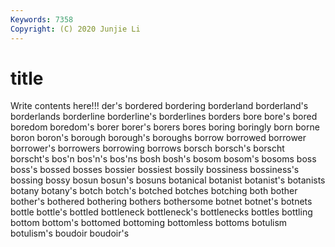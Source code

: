 ```yaml
---
Keywords: 7358
Copyright: (C) 2020 Junjie Li
---
```


# title

Write contents here!!!
der's 
bordered
bordering 
borderland 
borderland's 
borderlands 
borderline 
borderline's 
borderlines 
borders 
bore 
bore's
bored 
boredom 
boredom's 
borer 
borer's 
borers 
bores 
boring 
boringly 
born
borne 
boron 
boron's 
borough 
borough's 
boroughs 
borrow 
borrowed 
borrower 
borrower's
borrowers 
borrowing 
borrows 
borsch 
borsch's 
borscht 
borscht's 
bos'n 
bos'n's 
bos'ns
bosh 
bosh's 
bosom 
bosom's 
bosoms 
boss 
boss's 
bossed 
bosses 
bossier
bossiest 
bossily 
bossiness 
bossiness's 
bossing 
bossy 
bosun 
bosun's 
bosuns 
botanical
botanist 
botanist's 
botanists 
botany 
botany's 
botch 
botch's 
botched 
botches 
botching
both 
bother 
bother's 
bothered 
bothering 
bothers 
bothersome 
botnet 
botnet's 
botnets
bottle 
bottle's 
bottled 
bottleneck 
bottleneck's 
bottlenecks 
bottles 
bottling 
bottom 
bottom's
bottomed 
bottoming 
bottomless 
bottoms 
botulism 
botulism's 
boudoir 
boudoir's 
